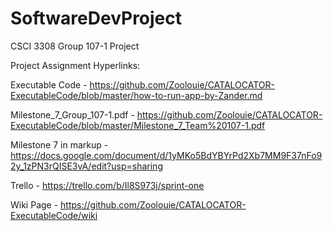 # SoftwareDevProject
CSCI 3308 Group 107-1 Project



Project Assignment Hyperlinks:<br>

Executable Code - https://github.com/Zoolouie/CATALOCATOR-ExecutableCode/blob/master/how-to-run-app-by-Zander.md


Milestone_7_Group_107-1.pdf -   https://github.com/Zoolouie/CATALOCATOR-ExecutableCode/blob/master/Milestone_7_Team%20107-1.pdf


Milestone 7 in markup -  https://docs.google.com/document/d/1yMKo5BdYBYrPd2Xb7MM9F37nFo92y_1zPN3rQISE3vA/edit?usp=sharing

Trello -  https://trello.com/b/Il8S973j/sprint-one


Wiki Page - https://github.com/Zoolouie/CATALOCATOR-ExecutableCode/wiki
